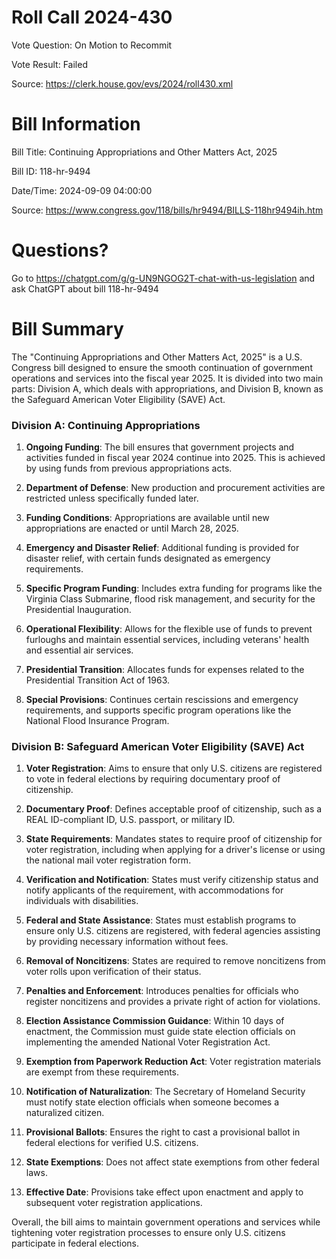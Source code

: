 # Roll Call 2024-430

Vote Question: On Motion to Recommit

Vote Result: Failed

Source: https://clerk.house.gov/evs/2024/roll430.xml

# Bill Information

Bill Title: Continuing Appropriations and Other Matters Act, 2025

Bill ID: 118-hr-9494

Date/Time: 2024-09-09 04:00:00

Source: https://www.congress.gov/118/bills/hr9494/BILLS-118hr9494ih.htm

# Questions?

Go to https://chatgpt.com/g/g-UN9NGOG2T-chat-with-us-legislation and ask ChatGPT about bill 118-hr-9494

# Bill Summary
The "Continuing Appropriations and Other Matters Act, 2025" is a U.S. Congress bill designed to ensure the smooth continuation of government operations and services into the fiscal year 2025. It is divided into two main parts: Division A, which deals with appropriations, and Division B, known as the Safeguard American Voter Eligibility (SAVE) Act.

### Division A: Continuing Appropriations

1. **Ongoing Funding**: The bill ensures that government projects and activities funded in fiscal year 2024 continue into 2025. This is achieved by using funds from previous appropriations acts.

2. **Department of Defense**: New production and procurement activities are restricted unless specifically funded later.

3. **Funding Conditions**: Appropriations are available until new appropriations are enacted or until March 28, 2025.

4. **Emergency and Disaster Relief**: Additional funding is provided for disaster relief, with certain funds designated as emergency requirements.

5. **Specific Program Funding**: Includes extra funding for programs like the Virginia Class Submarine, flood risk management, and security for the Presidential Inauguration.

6. **Operational Flexibility**: Allows for the flexible use of funds to prevent furloughs and maintain essential services, including veterans' health and essential air services.

7. **Presidential Transition**: Allocates funds for expenses related to the Presidential Transition Act of 1963.

8. **Special Provisions**: Continues certain rescissions and emergency requirements, and supports specific program operations like the National Flood Insurance Program.

### Division B: Safeguard American Voter Eligibility (SAVE) Act

1. **Voter Registration**: Aims to ensure that only U.S. citizens are registered to vote in federal elections by requiring documentary proof of citizenship.

2. **Documentary Proof**: Defines acceptable proof of citizenship, such as a REAL ID-compliant ID, U.S. passport, or military ID.

3. **State Requirements**: Mandates states to require proof of citizenship for voter registration, including when applying for a driver's license or using the national mail voter registration form.

4. **Verification and Notification**: States must verify citizenship status and notify applicants of the requirement, with accommodations for individuals with disabilities.

5. **Federal and State Assistance**: States must establish programs to ensure only U.S. citizens are registered, with federal agencies assisting by providing necessary information without fees.

6. **Removal of Noncitizens**: States are required to remove noncitizens from voter rolls upon verification of their status.

7. **Penalties and Enforcement**: Introduces penalties for officials who register noncitizens and provides a private right of action for violations.

8. **Election Assistance Commission Guidance**: Within 10 days of enactment, the Commission must guide state election officials on implementing the amended National Voter Registration Act.

9. **Exemption from Paperwork Reduction Act**: Voter registration materials are exempt from these requirements.

10. **Notification of Naturalization**: The Secretary of Homeland Security must notify state election officials when someone becomes a naturalized citizen.

11. **Provisional Ballots**: Ensures the right to cast a provisional ballot in federal elections for verified U.S. citizens.

12. **State Exemptions**: Does not affect state exemptions from other federal laws.

13. **Effective Date**: Provisions take effect upon enactment and apply to subsequent voter registration applications.

Overall, the bill aims to maintain government operations and services while tightening voter registration processes to ensure only U.S. citizens participate in federal elections.
